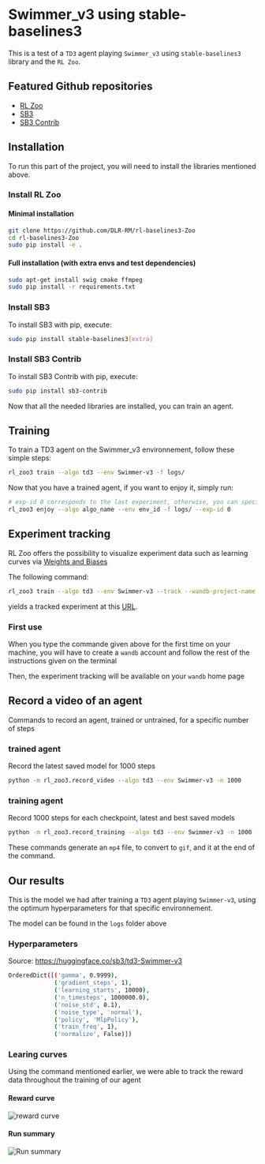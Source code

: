 
# Swimmer_v3 using stable-baselines3 



This is a test of a `TD3` agent playing `Swimmer_v3` using `stable-baselines3` library and the `RL Zoo`.




## Featured Github repositories

 - [RL Zoo](https://github.com/DLR-RM/rl-baselines3-zoo)
 - [SB3](https://github.com/DLR-RM/stable-baselines3)
 - [SB3 Contrib](https://github.com/Stable-Baselines-Team/stable-baselines3-contrib)


## Installation

To run this part of the project, you will need to install the libraries mentioned above. 

### Install RL Zoo

#### Minimal installation

```bash
git clone https://github.com/DLR-RM/rl-baselines3-Zoo
cd rl-baselines3-Zoo
sudo pip install -e .
```

#### Full installation (with extra envs and test dependencies)

```bash
sudo apt-get install swig cmake ffmpeg
sudo pip install -r requirements.txt
```

### Install SB3

To install SB3 with pip, execute:

```bash
sudo pip install stable-baselines3[extra]
```

### Install SB3 Contrib

To install SB3 Contrib with pip, execute:

```bash
sudo pip install sb3-contrib
```
Now that all the needed libraries are installed, you can train an agent.




## Training

To train a TD3 agent on the Swimmer_v3 environnement, follow these simple steps:

```bash
rl_zoo3 train --algo td3 --env Swimmer-v3 -f logs/
```

Now that you have a trained agent, if you want to enjoy it, simply run:

```bash
# exp-id 0 corresponds to the last experiment, otherwise, you can specify another ID
rl_zoo3 enjoy --algo algo_name --env env_id -f logs/ --exp-id 0
```
## Experiment tracking

RL Zoo offers the possibility to visualize experiment data such as learning curves via [Weights and Biases](https://wandb.ai/)

The following command:
```bash
rl_zoo3 train --algo td3 --env Swimmer-v3 --track --wandb-project-name sb3
```
yields a tracked experiment at this [URL](https://wandb.ai/openrlbenchmark/sb3/runs/1b65ldmh).

### First use

When you type the commande given above for the first time on your machine, you will have to create a `wandb` account and follow the rest of the instructions given on the terminal

Then, the experiment tracking will be available on your `wandb` home page

## Record a video of an agent

Commands to record an agent, trained or untrained, for a specific number of steps

### trained agent

Record the latest saved model for 1000 steps
```bash
python -m rl_zoo3.record_video --algo td3 --env Swimmer-v3 -n 1000
``` 

### training agent

Record 1000 steps for each checkpoint, latest and best saved models
```bash
python -m rl_zoo3.record_training --algo td3 --env Swimmer-v3 -n 1000 -f logs --deterministic
```
These commands generate an `mp4` file, to convert to `gif`, and it at the end of the command.

## Our results

This is the model we had after training a `TD3` agent playing `Swimmer-v3`, using the optimum hyperparameters for that specific environnement.

The model can be found in the `logs` folder above

### Hyperparameters

Source: https://huggingface.co/sb3/td3-Swimmer-v3

```bash
OrderedDict([('gamma', 0.9999),
             ('gradient_steps', 1),
             ('learning_starts', 10000),
             ('n_timesteps', 1000000.0),
             ('noise_std', 0.1),
             ('noise_type', 'normal'),
             ('policy', 'MlpPolicy'),
             ('train_freq', 1),
             ('normalize', False)])
```

### Learing curves

Using the command mentioned earlier, we were able to track the reward data throughout the training of our agent

#### Reward curve

![reward curve](https://github.com/PaulTiberiu/SSNB/blob/main/SB3/reward_curve.png)

#### Run summary

![Run summary](https://github.com/PaulTiberiu/SSNB/blob/main/SB3/Run_summary.png)





